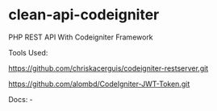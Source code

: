 # clean-api-codeigniter
PHP REST API With Codeigniter Framework

Tools Used:

https://github.com/chriskacerguis/codeigniter-restserver.git

https://github.com/alombd/CodeIgniter-JWT-Token.git


Docs: -
